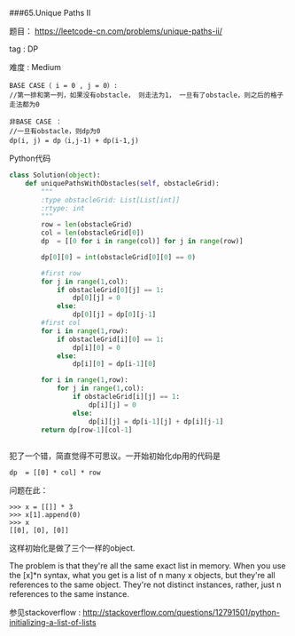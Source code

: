  ###65.Unique Paths II

题目： 
<https://leetcode-cn.com/problems/unique-paths-ii/>



tag : DP

难度 : Medium





```
BASE CASE（ i = 0 , j = 0）: 
//第一排和第一列，如果没有obstacle， 则走法为1， 一旦有了obstacle，则之后的格子走法都为0

非BASE CASE ：
//一旦有obstacle，则dp为0
dp(i, j) = dp（i,j-1) + dp(i-1,j)

```

Python代码

```py
class Solution(object):
    def uniquePathsWithObstacles(self, obstacleGrid):
        """
        :type obstacleGrid: List[List[int]]
        :rtype: int
        """
        row = len(obstacleGrid)
        col = len(obstacleGrid[0])
        dp  = [[0 for i in range(col)] for j in range(row)]

        dp[0][0] = int(obstacleGrid[0][0] == 0)

        #first row    
        for j in range(1,col):
            if obstacleGrid[0][j] == 1:
                dp[0][j] = 0
            else:
                dp[0][j] = dp[0][j-1]
        #first col
        for i in range(1,row):
            if obstacleGrid[i][0] == 1:
                dp[i][0] = 0
            else:
                dp[i][0] = dp[i-1][0]

        for i in range(1,row):
            for j in range(1,col):
                if obstacleGrid[i][j] == 1:
                    dp[i][j] = 0
                else:
                    dp[i][j] = dp[i-1][j] + dp[i][j-1]
        return dp[row-1][col-1]
            
```

犯了一个错，简直觉得不可思议。一开始初始化dp用的代码是 

```
dp  = [[0] * col] * row
```

问题在此：


```
>>> x = [[]] * 3
>>> x[1].append(0)
>>> x
[[0], [0], [0]]
```

这样初始化是做了三个一样的object.

The problem is that they're all the same exact list in memory. When you use the [x]*n syntax, what you get is a list of n many x objects, but they're all references to the same object. They're not distinct instances, rather, just n references to the same instance.

参见stackoverflow : <http://stackoverflow.com/questions/12791501/python-initializing-a-list-of-lists>
